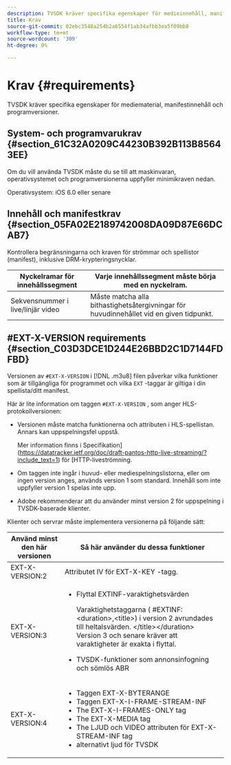 ```yaml
---
description: TVSDK kräver specifika egenskaper för medieinnehåll, manifestinnehåll och programvaruversioner.
title: Krav
source-git-commit: 02ebc3548a254b2a6554f1ab34afbb3ea5f09bb8
workflow-type: tm+mt
source-wordcount: '309'
ht-degree: 0%

---
```


# Krav {#requirements}

TVSDK kräver specifika egenskaper för mediematerial, manifestinnehåll och programversioner.

## System- och programvarukrav {#section_61C32A0209C44230B392B113B85643EE}

Om du vill använda TVSDK måste du se till att maskinvaran, operativsystemet och programversionerna uppfyller minimikraven nedan.

Operativsystem: iOS 6.0 eller senare

## Innehåll och manifestkrav {#section_05FA02E2189742008DA09D87E66DCAB7}

Kontrollera begränsningarna och kraven för strömmar och spellistor (manifest), inklusive DRM-krypteringsnycklar.

| Nyckelramar för innehållssegment | Varje innehållssegment måste börja med en nyckelram. |
|---|---|
| Sekvensnummer i live/linjär video | Måste matcha alla bithastighetsåtergivningar för huvudinnehållet vid en given tidpunkt. |

## #EXT-X-VERSION requirements {#section_C03D3DCE1D244E26BBD2C1D7144FDFBD}

Versionen av `#EXT-X-VERSION` i [!DNL .m3u8] filen påverkar vilka funktioner som är tillgängliga för programmet och vilka `EXT` -taggar är giltiga i din spellista/ditt manifest.

Här är lite information om taggen `#EXT-X-VERSION` , som anger HLS-protokollversionen:

* Versionen måste matcha funktionerna och attributen i HLS-spellistan. Annars kan uppspelningsfel uppstå.

  Mer information finns i Specifikation](https://datatracker.ietf.org/doc/draft-pantos-http-live-streaming/?include_text=1) för [HTTP-liveströmning.
* Om taggen inte ingår i huvud- eller mediespelningslistorna, eller om ingen version anges, används version 1 som standard. Innehåll som inte uppfyller version 1 spelas inte upp.
* Adobe rekommenderar att du använder minst version 2 för uppspelning i TVSDK-baserade klienter.

Klienter och servrar måste implementera versionerna på följande sätt:

<table id="table_62EB98EDD9DE49EC84CB1C7D59BC40E6"> 
 <thead> 
  <tr> 
   <th colname="1" class="entry"> Använd minst den här versionen </th> 
   <th colname="2" class="entry"> Så här använder du dessa funktioner </th> 
  </tr> 
 </thead>
 <tbody> 
  <tr> 
   <td colname="1"> <span class="codeph"> EXT-X-VERSION:2 </span> </td> 
   <td colname="2"> Attributet IV för <span class="codeph"> EXT-X-KEY </span> -tagg. </td> 
  </tr> 
  <tr> 
   <td colname="1"> <span class="codeph"> EXT-X-VERSION:3 </span> </td> 
   <td colname="2"> 
    <ul id="ul_C9500D3F934848639C204BF248F139FF"> 
     <li id="li_535A7E3FABCB46FE872A7EA5DE2A1784">Flyttal <span class="codeph"> EXTINF-varaktighetsvärden </span> <p>Varaktighetstaggarna ( <span class="codeph"> #EXTINF: </span>&lt;duration&gt;,&lt;title&gt;) i version 2 avrundades till heltalsvärden. &lt;/title&gt;&lt;/duration&gt; Version 3 och senare kräver att varaktigheter är exakta i flyttal. </p> </li> 
     <li id="li_8DF5E91F1D5D4E19894595E1FE0A5EDE"> TVSDK-funktioner som annonsinfogning och sömlös ABR </li> 
    </ul> </td> 
  </tr> 
  <tr> 
   <td colname="1"> <p> <span class="codeph"> EXT-X-VERSION:4 </span> </p> </td> 
   <td colname="2"> <p> 
     <ul id="ul_99E24D013E3141308B5A57446A9B8033"> 
      <li id="li_F36E65ADD2CA451C82FF18DBD5667927">Taggen <span class="codeph"> EXT-X-BYTERANGE </span> </li> 
      <li id="li_8C653168A7B84D11AC233E7548A8D2EF">Taggen <span class="codeph"> EXT-X-I-FRAME-STREAM-INF </span> </li> 
      <li id="li_2922B34717CB4F6189068529CDBE6D10">The <span class="codeph"> EXT-X-I-FRAMES-ONLY </span> tag </li> 
      <li id="li_D015D78E217641D7867EB509E9F9EEE2">The <span class="codeph"> EXT-X-MEDIA </span> tag </li> 
      <li id="li_CA068EA381984F5497FE67617CA8BB34">The <span class="codeph"> LJUD </span> och <span class="codeph"> VIDEO </span> attributen för <span class="codeph"> EXT-X-STREAM-INF </span> tag </li> 
      <li id="li_EE78CC7D194A4EB2897F9AE8E4B081B8"> alternativt ljud för TVSDK </li> 
     </ul> </p> </td> 
  </tr> 
 </tbody> 
</table>
